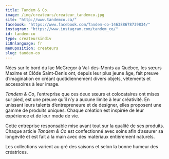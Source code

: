 ```yaml
---
title: Tandem & Co.
image: /img/createurs/createur_tandemco.jpg
site: "http://www.tandemco.ca/"
facebook: "https://www.facebook.com/Tandem-co-146388678739834/"
instagram: "https://www.instagram.com/tandem_co/"
id: tandem-co
type: createursindiv
i18nlanguage: fr
menuposition: createurs
slug: tandem-co
---
```


Nées sur le bord du lac McGregor à Val-des-Monts au Québec, les sœurs Maxime et Clôde Saint-Denis ont, depuis leur plus jeune âge, fait preuve d’imagination en créant quotidiennement divers objets, vêtements et accessoires à leur image.

*Tandem & Co*, l’entreprise que ces deux sœurs et colocataires ont mises sur pied, est une preuve qu’il n’y a aucune limite à leur créativité. En unissant leurs talents d’entrepreneure et de designer, elles proposent une gamme de produits uniques. Chaque création est inspirée de leur expérience et de leur mode de vie.

Cette entreprise responsable mise avant tout sur la qualité de ses produits. Chaque article *Tandem & Co* est confectionné avec soins afin d’assurer sa longévité et est fait à la main avec des matériaux entièrement naturels.

Les collections varient au gré des saisons et selon la bonne humeur des créatrices.
